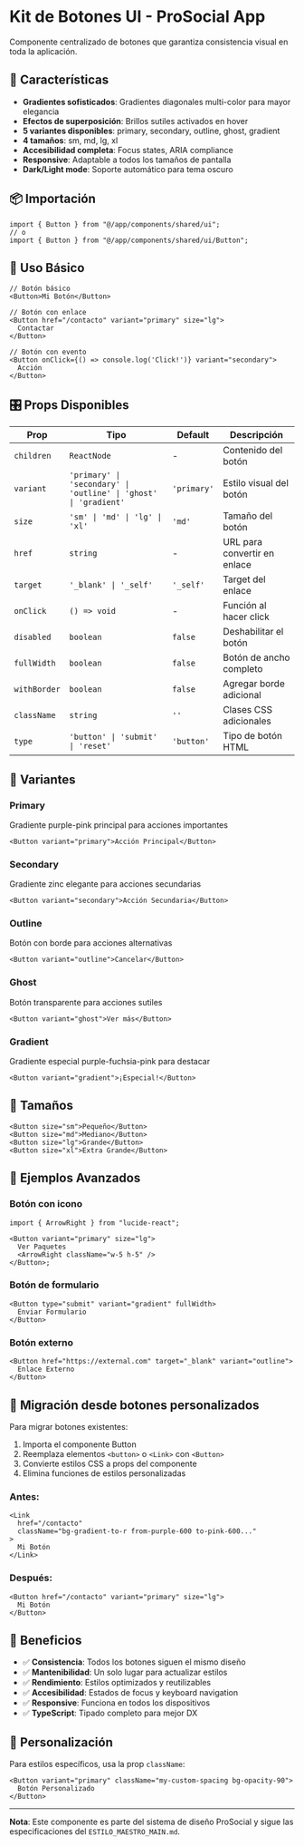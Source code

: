 # Kit de Botones UI - ProSocial App

Componente centralizado de botones que garantiza consistencia visual en toda la aplicación.

## 🎨 Características

- **Gradientes sofisticados**: Gradientes diagonales multi-color para mayor elegancia
- **Efectos de superposición**: Brillos sutiles activados en hover
- **5 variantes disponibles**: primary, secondary, outline, ghost, gradient
- **4 tamaños**: sm, md, lg, xl
- **Accesibilidad completa**: Focus states, ARIA compliance
- **Responsive**: Adaptable a todos los tamaños de pantalla
- **Dark/Light mode**: Soporte automático para tema oscuro

## 📦 Importación

```tsx
import { Button } from "@/app/components/shared/ui";
// o
import { Button } from "@/app/components/shared/ui/Button";
```

## 🔧 Uso Básico

```tsx
// Botón básico
<Button>Mi Botón</Button>

// Botón con enlace
<Button href="/contacto" variant="primary" size="lg">
  Contactar
</Button>

// Botón con evento
<Button onClick={() => console.log('Click!')} variant="secondary">
  Acción
</Button>
```

## 🎛️ Props Disponibles

| Prop         | Tipo                                                             | Default     | Descripción                  |
| ------------ | ---------------------------------------------------------------- | ----------- | ---------------------------- |
| `children`   | `ReactNode`                                                      | -           | Contenido del botón          |
| `variant`    | `'primary' \| 'secondary' \| 'outline' \| 'ghost' \| 'gradient'` | `'primary'` | Estilo visual del botón      |
| `size`       | `'sm' \| 'md' \| 'lg' \| 'xl'`                                   | `'md'`      | Tamaño del botón             |
| `href`       | `string`                                                         | -           | URL para convertir en enlace |
| `target`     | `'_blank' \| '_self'`                                            | `'_self'`   | Target del enlace            |
| `onClick`    | `() => void`                                                     | -           | Función al hacer click       |
| `disabled`   | `boolean`                                                        | `false`     | Deshabilitar el botón        |
| `fullWidth`  | `boolean`                                                        | `false`     | Botón de ancho completo      |
| `withBorder` | `boolean`                                                        | `false`     | Agregar borde adicional      |
| `className`  | `string`                                                         | `''`        | Clases CSS adicionales       |
| `type`       | `'button' \| 'submit' \| 'reset'`                                | `'button'`  | Tipo de botón HTML           |

## 🎨 Variantes

### Primary

Gradiente purple-pink principal para acciones importantes

```tsx
<Button variant="primary">Acción Principal</Button>
```

### Secondary

Gradiente zinc elegante para acciones secundarias

```tsx
<Button variant="secondary">Acción Secundaria</Button>
```

### Outline

Botón con borde para acciones alternativas

```tsx
<Button variant="outline">Cancelar</Button>
```

### Ghost

Botón transparente para acciones sutiles

```tsx
<Button variant="ghost">Ver más</Button>
```

### Gradient

Gradiente especial purple-fuchsia-pink para destacar

```tsx
<Button variant="gradient">¡Especial!</Button>
```

## 📏 Tamaños

```tsx
<Button size="sm">Pequeño</Button>
<Button size="md">Mediano</Button>
<Button size="lg">Grande</Button>
<Button size="xl">Extra Grande</Button>
```

## 🌟 Ejemplos Avanzados

### Botón con icono

```tsx
import { ArrowRight } from "lucide-react";

<Button variant="primary" size="lg">
  Ver Paquetes
  <ArrowRight className="w-5 h-5" />
</Button>;
```

### Botón de formulario

```tsx
<Button type="submit" variant="gradient" fullWidth>
  Enviar Formulario
</Button>
```

### Botón externo

```tsx
<Button href="https://external.com" target="_blank" variant="outline">
  Enlace Externo
</Button>
```

## 🔄 Migración desde botones personalizados

Para migrar botones existentes:

1. Importa el componente Button
2. Reemplaza elementos `<button>` o `<Link>` con `<Button>`
3. Convierte estilos CSS a props del componente
4. Elimina funciones de estilos personalizadas

### Antes:

```tsx
<Link
  href="/contacto"
  className="bg-gradient-to-r from-purple-600 to-pink-600..."
>
  Mi Botón
</Link>
```

### Después:

```tsx
<Button href="/contacto" variant="primary" size="lg">
  Mi Botón
</Button>
```

## 🎯 Beneficios

- ✅ **Consistencia**: Todos los botones siguen el mismo diseño
- ✅ **Mantenibilidad**: Un solo lugar para actualizar estilos
- ✅ **Rendimiento**: Estilos optimizados y reutilizables
- ✅ **Accesibilidad**: Estados de focus y keyboard navigation
- ✅ **Responsive**: Funciona en todos los dispositivos
- ✅ **TypeScript**: Tipado completo para mejor DX

## 🔧 Personalización

Para estilos específicos, usa la prop `className`:

```tsx
<Button variant="primary" className="my-custom-spacing bg-opacity-90">
  Botón Personalizado
</Button>
```

---

**Nota**: Este componente es parte del sistema de diseño ProSocial y sigue las especificaciones del `ESTILO_MAESTRO_MAIN.md`.
